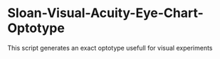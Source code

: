# Sloan-Visual-Acuity-Eye-Chart-Optotype
This script generates an exact optotype usefull for visual experiments
